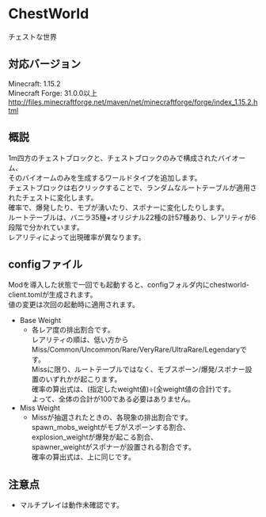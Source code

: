 # ChestWorld
チェストな世界

## 対応バージョン
Minecraft: 1.15.2<br>
Minecraft Forge: 31.0.0以上<br>
http://files.minecraftforge.net/maven/net/minecraftforge/forge/index_1.15.2.html

## 概説
1m四方のチェストブロックと、チェストブロックのみで構成されたバイオーム、<br>
そのバイオームのみを生成するワールドタイプを追加します。<br>
チェストブロックは右クリックすることで、ランダムなルートテーブルが適用されたチェストに変化します。<br>
確率で、爆発したり、モブが湧いたり、スポナーに変化したりします。<br>
ルートテーブルは、バニラ35種+オリジナル22種の計57種あり、レアリティが6段階で分かれています。<br>
レアリティによって出現確率が異なります。

## configファイル
Modを導入した状態で一回でも起動すると、configフォルダ内にchestworld-client.tomlが生成されます。<br>
値の変更は次回の起動時に適用されます。
- Base Weight
  - 各レア度の排出割合です。<br>
    レアリティの順は、低い方からMiss/Common/Uncommon/Rare/VeryRare/UltraRare/Legendaryです。<br>
    Missに限り、ルートテーブルではなく、モブスポーン/爆発/スポナー設置のいずれかが起こります。<br>
    確率の算出式は、(指定したweight値)÷(全weight値の合計)です。<br>
    よって、全体の合計が100である必要はありません。
- Miss Weight
  - Missが抽選されたときの、各現象の排出割合です。<br>
    spawn_mobs_weightがモブがスポーンする割合、<br>
    explosion_weightが爆発が起こる割合、<br>
    spawner_weightがスポナーが設置される割合です。<br>
    確率の算出式は、上に同じです。

## 注意点
- マルチプレイは動作未確認です。